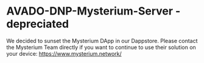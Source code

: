 # AVADO-DNP-Mysterium-Server - depreciated
We decided to sunset the Mysterium DApp in our Dappstore.
Please contact the Mysterium Team directly if you want to continue to use their solution on your device: https://www.mysterium.network/
